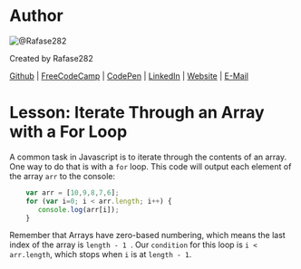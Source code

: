 # Author
![@Rafase282](https://avatars0.githubusercontent.com/Rafase282?&s=128)

Created by Rafase282

[Github](https://github.com/Rafase282) | [FreeCodeCamp](http://www.freecodecamp.com/rafase282) | [CodePen](http://codepen.io/Rafase282/) | [LinkedIn](https://www.linkedin.com/in/rafase282) | [Website](https://rafase282.github.io/) | [E-Mail](mailto:rafase282@gmail.com)

# Lesson: Iterate Through an Array with a For Loop
A common task in Javascript is to iterate through the contents of an array. One way to do that is with a `for` loop. This code will output each element of the array `arr` to the console:

```js
    var arr = [10,9,8,7,6];
    for (var i=0; i < arr.length; i++) {
       console.log(arr[i]);
    }
```

Remember that Arrays have zero-based numbering, which means the last index of the array is `length - 1
`. Our `condition` for this loop is `i < arr.length`, which stops when `i` is at `length - 1`.
